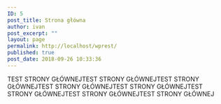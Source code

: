 ```yaml
---
ID: 5
post_title: Strona główna
author: ivan
post_excerpt: ""
layout: page
permalink: http://localhost/wprest/
published: true
post_date: 2018-09-26 10:33:36
---
```

TEST STRONY GŁÓWNEJTEST STRONY GŁÓWNEJTEST STRONY GŁÓWNEJTEST STRONY GŁÓWNEJTEST STRONY GŁÓWNEJTEST STRONY GŁÓWNEJTEST STRONY GŁÓWNEJTEST STRONY GŁÓWNEJ